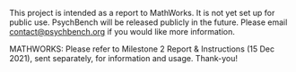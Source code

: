 This project is intended as a report to MathWorks. It is not yet set up for public use. PsychBench will be released publicly in the future. Please email contact@psychbench.org if you would like more information.

MATHWORKS: Please refer to Milestone 2 Report & Instructions (15 Dec 2021), sent separately, for information and usage. Thank-you!
